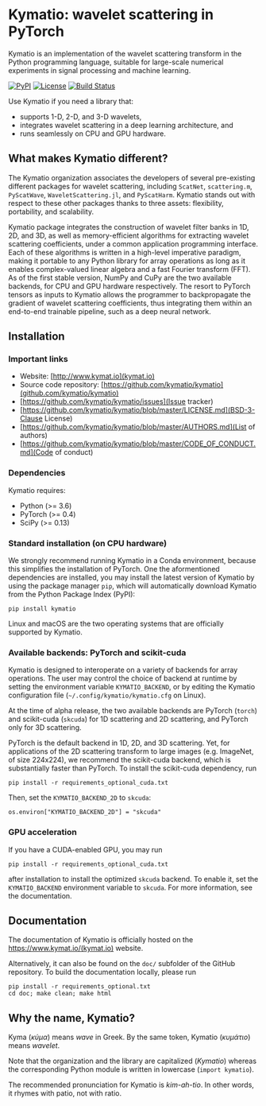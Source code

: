 Kymatio: wavelet scattering in PyTorch
======================================

Kymatio is an implementation of the wavelet scattering transform in the Python programming language, suitable for large-scale numerical experiments in signal processing and machine learning.

[![PyPI](https://img.shields.io/badge/python-3.6-blue.svg)]()
[![License](https://img.shields.io/badge/License-BSD%203--Clause-blue.svg)](https://opensource.org/licenses/BSD-3-Clause)
[![Build Status](https://travis-ci.org/kymatio/kymatio.svg?branch=master)](https://travis-ci.org/kymatio/kymatio)


Use Kymatio if you need a library that:
* supports 1-D, 2-D, and 3-D wavelets,
* integrates wavelet scattering in a deep learning architecture, and
* runs seamlessly on CPU and GPU hardware.


## What makes Kymatio different?

The Kymatio organization associates the developers of several pre-existing different packages for wavelet scattering, including `ScatNet`, `scattering.m`, `PyScatWave`, `WaveletScattering.jl`, and `PyScatHarm`.
Kymatio stands out with respect to these other packages thanks to three assets: flexibility, portability, and scalability.

Kymatio package integrates the construction of wavelet filter banks in 1D, 2D, and 3D, as well as memory-efficient algorithms for extracting wavelet scattering coefficients, under a common application programming interface.
Each of these algorithms is written in a high-level imperative paradigm, making it portable to any Python library for array operations as long as it enables complex-valued linear algebra and a fast Fourier transform (FFT).
As of the first stable version, NumPy and CuPy are the two available backends, for CPU and GPU hardware respectively.
The resort to PyTorch tensors as inputs to Kymatio allows the programmer to backpropagate the gradient of wavelet scattering coefficients, thus integrating them within an end-to-end trainable pipeline, such as a deep neural network.



## Installation

### Important links

* Website: [http://www.kymat.io](kymat.io)
* Source code repository: [https://github.com/kymatio/kymatio](github.com/kymatio/kymatio)
* [https://github.com/kymatio/kymatio/issues](Issue tracker)
* [https://github.com/kymatio/kymatio/blob/master/LICENSE.md](BSD-3-Clause License)
* [https://github.com/kymatio/kymatio/blob/master/AUTHORS.md](List of authors)
* [https://github.com/kymatio/kymatio/blob/master/CODE_OF_CONDUCT.md](Code of conduct)

### Dependencies

Kymatio requires:

* Python (>= 3.6)
* PyTorch (>= 0.4)
* SciPy (>= 0.13)


### Standard installation (on CPU hardware)
We strongly recommend running Kymatio in a Conda environment, because this simplifies the installation of PyTorch.
One the aformentioned dependencies are installed, you may install the latest version of Kymatio by using the package manager `pip`, which will automatically download Kymatio from the Python Package Index (PyPI):

```
pip install kymatio
```

Linux and macOS are the two operating systems that are officially supported by Kymatio.


### Available backends: PyTorch and scikit-cuda

Kymatio is designed to interoperate on a variety of backends for array operations.
The user may control the choice of backend at runtime by setting the environment variable `KYMATIO_BACKEND`, or by editing the Kymatio configuration file (`~/.config/kymatio/kymatio.cfg` on Linux).

At the time of alpha release, the two available backends are PyTorch (`torch`) and scikit-cuda (`skcuda`) for 1D scattering and 2D scattering, and PyTorch only for 3D scattering.

PyTorch is the default backend in 1D, 2D, and 3D scattering. Yet, for applications of the 2D scattering transform to large images (e.g. ImageNet, of size 224x224), we recommend the scikit-cuda backend, which is substantially faster than PyTorch. To install the scikit-cuda dependency, run

```
pip install -r requirements_optional_cuda.txt
```

Then, set the `KYMATIO_BACKEND_2D` to `skcuda`:

```
os.environ["KYMATIO_BACKEND_2D"] = "skcuda"
```


### GPU acceleration

If you have a CUDA-enabled GPU, you may run

```
pip install -r requirements_optional_cuda.txt
```

after installation to install the optimized `skcuda` backend. To enable it, set
the `KYMATIO_BACKEND` environment variable to `skcuda`. For more information,
see the documentation.



## Documentation

The documentation of Kymatio is officially hosted on the https://www.kymat.io/(kymat.io) website.

Alternatively, it can also be found on the `doc/` subfolder of the GitHub repository.
To build the documentation locally, please run

```
pip install -r requirements_optional.txt
cd doc; make clean; make html
```


## Why the name, Kymatio?

Kyma (*κύμα*) means *wave* in Greek. By the same token, Kymatio (*κυμάτιο*) means *wavelet*.

Note that the organization and the library are capitalized (*Kymatio*) whereas the corresponding Python module is written in lowercase (`import kymatio`).

The recommended pronunciation for Kymatio is *kim-ah-tio*. In other words, it rhymes with patio, not with ratio.
